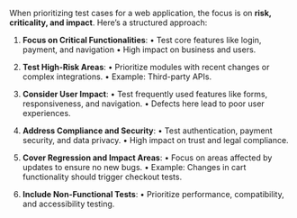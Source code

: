 When prioritizing test cases for a web application, the focus is on **risk, criticality, and impact**. Here’s a structured approach:

1. **Focus on Critical Functionalities**:
• Test core features like login, payment, and navigation
• High impact on business and users.

2. **Test High-Risk Areas**:
• Prioritize modules with recent changes or complex integrations.
• Example: Third-party APIs.

3. **Consider User Impact**:
• Test frequently used features like forms, responsiveness, and navigation.
• Defects here lead to poor user experiences.

4. **Address Compliance and Security**:
• Test authentication, payment security, and data privacy.
• High impact on trust and legal compliance.

5. **Cover Regression and Impact Areas**:
• Focus on areas affected by updates to ensure no new bugs.
• Example: Changes in cart functionality should trigger checkout tests.

6. **Include Non-Functional Tests**:
• Prioritize performance, compatibility, and accessibility testing.